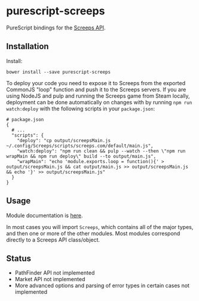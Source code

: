 # purescript-screeps

PureScript bindings for the [Screeps API](http://support.screeps.com/hc/en-us/articles/203084991-API-Reference).


## Installation

Install:

```
bower install --save purescript-screeps
```

To deploy your code you need to expose it to Screeps from the exported CommonJS "loop" function and push it to the Screeps servers. If you are using NodeJS and pulp and running the Screeps game from Steam locally, deployment can be done automatically on changes with by running `npm run watch:deploy` with the following scripts in your `package.json`:

```
# package.json
{
  # ...
  "scripts": {
    "deploy": "cp output/screepsMain.js ~/.config/Screeps/scripts/screeps.com/default/main.js",
    "watch:deploy": "npm run clean && pulp --watch --then \"npm run wrapMain && npm run deploy\" build --to output/main.js",
    "wrapMain": "echo 'module.exports.loop = function(){' > output/screepsMain.js && cat output/main.js >> output/screepsMain.js && echo '}' >> output/screepsMain.js"
  }
}
```

## Usage

Module documentation is [here](https://github.com/nicholaskariniemi/purescript-screeps/tree/master/docs).

In most cases you will import `Screeps`, which contains all of the major types, and then one or more of the other modules. Most modules correspond directly to a Screeps API class/object.

## Status

* PathFinder API not implemented
* Market API not implemented
* More advanced options and parsing of error types in certain cases not implemented
